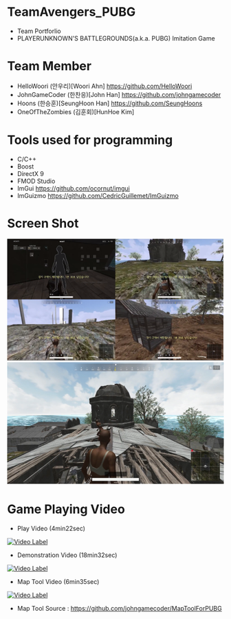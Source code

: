 # TeamAvengers_PUBG
- Team Portforlio
- PLAYERUNKNOWN'S BATTLEGROUNDS(a.k.a. PUBG) Imitation Game 

# Team Member
- HelloWoori      (안우리)[Woori Ahn] https://github.com/HelloWoori
- JohnGameCoder   (한찬응)[John Han] https://github.com/johngamecoder
- Hoons           (한승훈)[SeungHoon Han] https://github.com/SeungHoons
- OneOfTheZombies (김훈회)[HunHoe Kim] 


# Tools used for programming
- C/C++
- Boost
- DirectX 9
- FMOD Studio
- ImGui https://github.com/ocornut/imgui
- ImGuizmo https://github.com/CedricGuillemet/ImGuizmo

# Screen Shot
![Screenshot1](https://github.com/oneofthezombies/TeamAvengers_PUBG/blob/master/PUBG%ED%8F%AC%ED%8F%B4.png)
![Screenshot2](https://github.com/oneofthezombies/TeamAvengers_PUBG/blob/master/PUBG.png)

# Game Playing Video
- Play Video (4min22sec)

[![Video Label](http://img.youtube.com/vi/Anu5nLHhWZY/0.jpg)](https://youtu.be/Anu5nLHhWZY)


- Demonstration Video (18min32sec)

[![Video Label](http://img.youtube.com/vi/Nr4cj6VqXCM/0.jpg)](https://youtu.be/Nr4cj6VqXCM)


- Map Tool Video (6min35sec)

[![Video Label](http://img.youtube.com/vi/G8EO_M4ph68/0.jpg)](https://youtu.be/G8EO_M4ph68)

- Map Tool Source : https://github.com/johngamecoder/MapToolForPUBG
